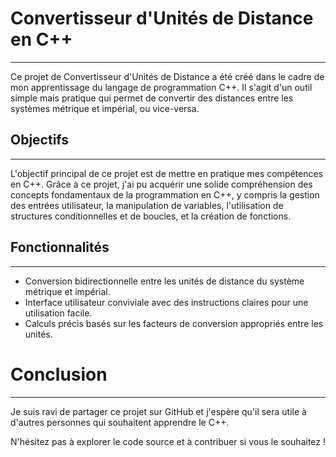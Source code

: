 # Convertisseur d'Unités de Distance en C++
---
Ce projet de Convertisseur d'Unités de Distance a été créé dans le cadre de mon apprentissage du langage de programmation C++. Il s'agit d'un outil simple mais pratique qui permet de convertir des distances entre les systèmes métrique et impérial, ou vice-versa. 

## Objectifs
---
L'objectif principal de ce projet est de mettre en pratique mes compétences en C++. Grâce à ce projet, j'ai pu acquérir une solide compréhension des concepts fondamentaux de la programmation en C++, y compris la gestion des entrées utilisateur, la manipulation de variables, l'utilisation de structures conditionnelles et de boucles, et la création de fonctions.

## Fonctionnalités
---
- Conversion bidirectionnelle entre les unités de distance du système métrique et impérial.
- Interface utilisateur conviviale avec des instructions claires pour une utilisation facile.
- Calculs précis basés sur les facteurs de conversion appropriés entre les unités.

# Conclusion
---
Je suis ravi de partager ce projet sur GitHub et j'espère qu'il sera utile à d'autres personnes qui souhaitent apprendre le C++.

N'hésitez pas à explorer le code source et à contribuer si vous le souhaitez !
